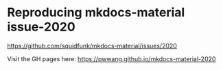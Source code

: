 # Reproducing mkdocs-material issue-2020

https://github.com/squidfunk/mkdocs-material/issues/2020

Visit the GH pages here:
https://pwwang.github.io/mkdocs-material-2020

